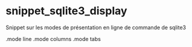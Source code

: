 # snippet_sqlite3_display
Snippet sur les modes de présentation en ligne de commande de sqlite3

.mode line
.mode columns
.mode tabs
